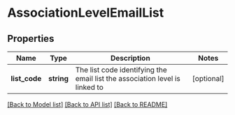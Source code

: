 # AssociationLevelEmailList

## Properties
Name | Type | Description | Notes
------------ | ------------- | ------------- | -------------
**list_code** | **string** | The list code identifying the email list the association level is linked to | [optional] 

[[Back to Model list]](../README.md#documentation-for-models) [[Back to API list]](../README.md#documentation-for-api-endpoints) [[Back to README]](../README.md)


